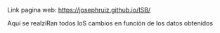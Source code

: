 Link pagina web:
https://josephruiz.github.io/ISB/


Aquí se realziRan todos loS cambios en función de los datos obtenidos


